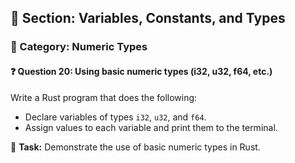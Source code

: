 ## 📘 Section: Variables, Constants, and Types  
### 🔹 Category: Numeric Types  
#### ❓ Question 20: Using basic numeric types (i32, u32, f64, etc.)

Write a Rust program that does the following:

- Declare variables of types `i32`, `u32`, and `f64`.
- Assign values to each variable and print them to the terminal.

🔧 **Task:** Demonstrate the use of basic numeric types in Rust.
